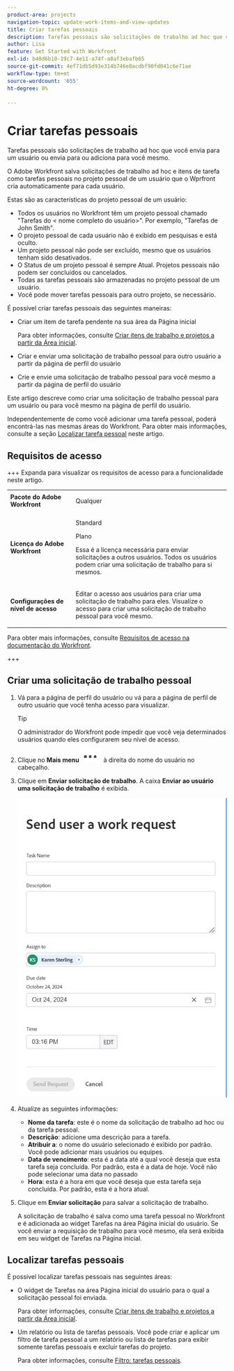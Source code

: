 ```yaml
---
product-area: projects
navigation-topic: update-work-items-and-view-updates
title: Criar tarefas pessoais
description: Tarefas pessoais são solicitações de trabalho ad hoc que você envia para um usuário, para você mesmo ou itens de tarefa pendentes que você cria para você mesmo na sua área da Página inicial. O Workfront salva solicitações de trabalho ad hoc e itens de tarefa como tarefas pessoais.
author: Lisa
feature: Get Started with Workfront
exl-id: b40d6b10-19c7-4e11-a74f-a8af3ebafb65
source-git-commit: 4ef71db5d93e314b746e8acdbf90fd041c6e71ae
workflow-type: tm+mt
source-wordcount: '655'
ht-degree: 0%

---
```


# Criar tarefas pessoais

<!--Audited: 10/2024-->

Tarefas pessoais são solicitações de trabalho ad hoc que você envia para um usuário ou envia para ou adiciona para você mesmo.

O Adobe Workfront salva solicitações de trabalho ad hoc e itens de tarefa como tarefas pessoais no projeto pessoal de um usuário que o Wprfront cria automaticamente para cada usuário.

Estas são as características do projeto pessoal de um usuário:

* Todos os usuários no Workfront têm um projeto pessoal chamado &quot;Tarefas do &lt; nome completo do usuário>&quot;. Por exemplo, &quot;Tarefas de John Smith&quot;.
* O projeto pessoal de cada usuário não é exibido em pesquisas e está oculto.
* Um projeto pessoal não pode ser excluído, mesmo que os usuários tenham sido desativados.
* O Status de um projeto pessoal é sempre Atual. Projetos pessoais não podem ser concluídos ou cancelados.
* Todas as tarefas pessoais são armazenadas no projeto pessoal de um usuário.
* Você pode mover tarefas pessoais para outro projeto, se necessário.

É possível criar tarefas pessoais das seguintes maneiras:

* Criar um item de tarefa pendente na sua área da Página inicial

  Para obter informações, consulte [Criar itens de trabalho e projetos a partir da Área inicial](/help/quicksilver/workfront-basics/using-home/using-the-home-area/create-work-items-in-home.md).

* Criar e enviar uma solicitação de trabalho pessoal para outro usuário a partir da página de perfil do usuário
* Crie e envie uma solicitação de trabalho pessoal para você mesmo a partir da página de perfil do usuário

Este artigo descreve como criar uma solicitação de trabalho pessoal para um usuário ou para você mesmo na página de perfil do usuário.

Independentemente de como você adicionar uma tarefa pessoal, poderá encontrá-las nas mesmas áreas do Workfront. Para obter mais informações, consulte a seção [Localizar tarefa pessoal](#locate-personal-tasks) neste artigo.

## Requisitos de acesso

+++ Expanda para visualizar os requisitos de acesso para a funcionalidade neste artigo.

<table style="table-layout:auto"> 
 <col> 
 </col> 
 <col> 
 </col> 
 <tbody> 
  <tr> 
   <td role="rowheader"><strong>Pacote do Adobe Workfront</strong></td> 
   <td> <p>Qualquer</p> </td> 
  </tr> 
  <tr> 
   <td role="rowheader"><strong>Licença do Adobe Workfront</strong></td> 
   <td> 
   <p>Standard<p>
   <p>Plano</p>
   <p>Essa é a licença necessária para enviar solicitações a outros usuários. Todos os usuários podem criar uma solicitação de trabalho para si mesmos.</p> 
    </td> 
  </tr> 
  <tr> 
   <td role="rowheader"><strong>Configurações de nível de acesso</strong></td> 
   <td> <p>Editar o acesso aos usuários para criar uma solicitação de trabalho para eles. Visualize o acesso para criar uma solicitação de trabalho pessoal para você mesmo. </p>
   </td> 
  </tr>

</tbody> 
</table>

Para obter mais informações, consulte [Requisitos de acesso na documentação do Workfront](/help/quicksilver/administration-and-setup/add-users/access-levels-and-object-permissions/access-level-requirements-in-documentation.md).

+++

<!--Old:
<table style="table-layout:auto"> 
 <col> 
 </col> 
 <col> 
 </col> 
 <tbody> 
  <tr> 
   <td role="rowheader"><strong>Adobe Workfront plan</strong></td> 
   <td> <p>Any</p> </td> 
  </tr> 
  <tr> 
   <td role="rowheader"><strong>Adobe Workfront license*</strong></td> 
   <td> 
   <p>New: Standard to send requests to other users. All users can create a work request for themselves.</p> 
   <p>Current: Plan to send requests to other users. All users can create a work request for themselves.</p>
    </td> 
  </tr> 
  <tr> 
   <td role="rowheader"><strong>Access level configurations</strong></td> 
   <td> <p>Edit access to Users to create a work request for them. View access to create a personal work request for yourself. </p>
   </td> 
  </tr> 
 
 </tbody> 
</table>-->


## Criar uma solicitação de trabalho pessoal

1. Vá para a página de perfil do usuário ou vá para a página de perfil de outro usuário que você tenha acesso para visualizar.

   >[!TIP]
   >
   >O administrador do Workfront pode impedir que você veja determinados usuários quando eles configurarem seu nível de acesso.

1. Clique no **Mais menu** ![](assets/more-menu.png) à direita do nome do usuário no cabeçalho.
1. Clique em **Enviar solicitação de trabalho**.
A caixa **Enviar ao usuário uma solicitação de trabalho** é exibida.

   ![](assets/personal-task-box.png)
1. Atualize as seguintes informações:

   * **Nome da tarefa**: este é o nome da solicitação de trabalho ad hoc ou da tarefa pessoal.
   * **Descrição**: adicione uma descrição para a tarefa.
   * **Atribuir a**: o nome do usuário selecionado é exibido por padrão. Você pode adicionar mais usuários ou equipes.
   * **Data de vencimento**: esta é a data até a qual você deseja que esta tarefa seja concluída. Por padrão, esta é a data de hoje. Você não pode selecionar uma data no passado
   * **Hora**: esta é a hora em que você deseja que esta tarefa seja concluída. Por padrão, esta é a hora atual.

1. Clique em **Enviar solicitação** para salvar a solicitação de trabalho.

   A solicitação de trabalho é salva como uma tarefa pessoal no Workfront e é adicionada ao widget Tarefas na área Página inicial do usuário. Se você enviar a requisição de trabalho para você mesmo, ela será exibida em seu widget de Tarefas na Página inicial.


## Localizar tarefas pessoais

É possível localizar tarefas pessoais nas seguintes áreas:

* O widget de Tarefas na área Página inicial do usuário para o qual a solicitação pessoal foi enviada.

  Para obter informações, consulte [Criar itens de trabalho e projetos a partir da Área inicial](/help/quicksilver/workfront-basics/using-home/using-the-home-area/create-work-items-in-home.md).

* Um relatório ou lista de tarefas pessoais. Você pode criar e aplicar um filtro de tarefa pessoal a um relatório ou lista de tarefas para exibir somente tarefas pessoais e excluir tarefas do projeto.

  Para obter informações, consulte [Filtro: tarefas pessoais](/help/quicksilver/reports-and-dashboards/reports/custom-view-filter-grouping-samples/filter-personal-tasks.md).

